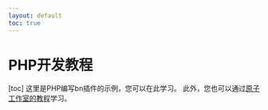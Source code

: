 ```yaml
---
layout: default
toc: true
---
```

# PHP开发教程
[toc]
这里是PHP编写bn插件的示例，您可以在此学习。
此外，您也可以通过[原子工作室的教程](https://myatom.coding.net/s/97682196-0f3f-4f55-8cf6-23e790ff8838/4)学习。